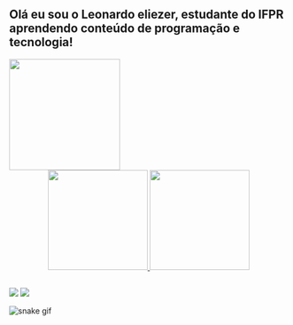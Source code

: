 ## Olá eu sou o Leonardo eliezer, estudante do IFPR aprendendo conteúdo de programação e tecnologia!
<img align="center"  height=200 width=200 src="https://media.giphy.com/media/dS9sNwVncDLftKsX5Y/giphy.gif">
<div align="center">
  <a href="https://github.com/LD-Eliezer">
  <img height="180em" src="https://github-readme-stats.vercel.app/api?username=ld-eliezer&show_icons=true&theme=dark&include_all_commits=true&count_private=true"/>
  <img height="180em" src="https://github-readme-stats.vercel.app/api/top-langs/?username=ld-eliezer&layout=compact&langs_count=7&theme=dark"/>
</div>
  
  ##
  
<div> 
  
  <a href="https://instagram.com/ld.eliezer" target="_blank"><img src="https://img.shields.io/badge/-Instagram-%23E4405F?style=for-the-badge&logo=instagram&logoColor=white" target="_blank"></a>
  <a href = "mailto:ljogarodrigues@gmail.com"><img src="https://img.shields.io/badge/-Gmail-%23333?style=for-the-badge&logo=gmail&logoColor=white" target="_blank"></a> 
 
![snake gif](https://github.com/LD-Eliezer/LD-Eliezer/blob/output/github-contribution-grid-snake.svg) 
 
</div>

